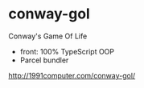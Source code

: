 # conway-gol

Conway's Game Of Life

- front: 100% TypeScript OOP
- Parcel bundler

http://1991computer.com/conway-gol/
